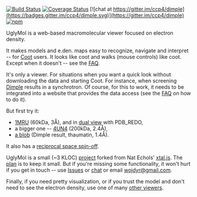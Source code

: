[![Build Status](https://travis-ci.org/uglymol/uglymol.svg?branch=master)](https://travis-ci.org/uglymol/uglymol)
[![Coverage Status](https://coveralls.io/repos/github/uglymol/uglymol/badge.svg?branch=master)](https://coveralls.io/github/uglymol/uglymol?branch=master)
[![chat at https://gitter.im/ccp4/dimple](https://badges.gitter.im/ccp4/dimple.svg)](https://gitter.im/ccp4/dimple)
[![npm](https://img.shields.io/npm/v/uglymol.svg?maxAge=2592000)](https://www.npmjs.com/package/uglymol)

UglyMol is a web-based macromolecular viewer focused on electron density.

It makes models and e.den. maps easy to recognize, navigate and interpret --
for [Coot](http://www2.mrc-lmb.cam.ac.uk/personal/pemsley/coot/) users.
It looks like coot and walks (mouse controls) like coot.
Except when it doesn't -- see the
[FAQ](https://github.com/uglymol/uglymol/wiki).

It's only a viewer. For situations when you want
a quick look without downloading the data and starting Coot.
For instance, when screening
[Dimple](http://ccp4.github.io/dimple/) results in a synchrotron.
Of course, for this to work, it needs to be integrated into a website
that provides the data access
(see the [FAQ](https://github.com/uglymol/uglymol/wiki) on how to do it).

But first try it:

- [1MRU](https://uglymol.github.io/1mru.html) (60kDa, 3Å),
  and in [dual view](https://uglymol.github.io/dual.html) with PDB_REDO,
- a bigger one -- [4UN4](https://uglymol.github.io/4un4.html) (200kDa, 2.4Å),
- [a blob](https://uglymol.github.io/dimple_thaum.html#xyz=14,18,12&eye=80,71,-41&zoom=70)
  (Dimple result, thaumatin, 1.4Å).

It also has a [reciprocal space spin-off](https://uglymol.github.io/reciprocal.html).

UglyMol is a small (~3 KLOC) [project](https://github.com/uglymol/uglymol)
forked from Nat Echols' [xtal.js](https://github.com/natechols/xtal.js/).
The [plan](https://github.com/uglymol/uglymol/blob/master/TODO.md)
is to keep it small. But if you're missing some functionality,
it won't hurt if you get in touch --
use [Issues](https://github.com/uglymol/uglymol/issues)
or [chat](https://gitter.im/ccp4/dimple)
or email wojdyr@gmail.com.

Finally, if you need pretty visualization,
or if you trust the model and don't need to see the electron density,
use one of many
[other viewers](https://github.com/uglymol/uglymol/wiki/MolecularViewers).
